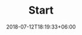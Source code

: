 ---
title: Start
date: 2018-07-12T18:19:33+06:00
bg_image: images/background/page-title.jpg
description: This is meta description
---